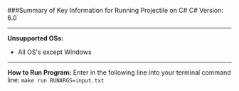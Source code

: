 ###Summary of Key Information for Running Projectile on C#
C# Version: 6.0

------------------------------------------------------------
**Unsupported OSs:**
- All OS's except Windows

------------------------------------------------------------
**How to Run Program:**
Enter in the following line into your terminal command line: 
`make run RUNARGS=input.txt`
